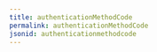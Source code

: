 ```yaml
---
title: authenticationMethodCode
permalink: authenticationMethodCode
jsonid: authenticationmethodcode
---
```

